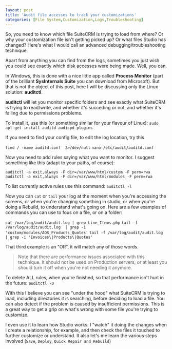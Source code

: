 ```yaml
---
layout: post
title: 'Audit file accesses to track your customizations'
categories: [File System,Customization,Logs,Troubleshooting]
---
```


So, you need to know which file SuiteCRM is trying to load from where? Or why your customization file isn't getting picked up? Or what files Studio has changed? Here's what I would call an advanced debugging/troubleshooting technique.

Apart from anything you can find from the logs, sometimes you just wish you could see exactly which disk accesses were being made. Well, you can.

In Windows, this is done with a nice little app called **Process Monitor** (part of the brilliant **SysInternals Suite** you can download from Microsoft). But that is not the object of this post, here I will be discussing only the Linux solution: **auditctl**.

**auditctl** will let you monitor specific folders and see exactly what SuiteCRM is trying to read/write, and whether it's succeding or not, and whether it's failing due to permissions problems.

To install it, use this (or something similar for your flavour of Linux):
`sudo apt-get install auditd audispd-plugins`

If you need to find your config file, to edit the log location, try this

`find / -name auditd.conf  2>/dev/null`
`nano /etc/audit/auditd.conf`

Now you need to add rules saying what you want to monitor. I suggest something like this (adapt to your paths, of course):

`auditctl -a exit,always -F dir=/var/www/html/custom -F perm=rwa`
`auditctl -a exit,always -F dir=/var/www/html/modules -F perm=rwa`

To list currently active rules use this command:
`auditctl -l`

Now you can `cat` or `tail` your log at the moment when you're accessing the screens, or when you're changing something in studio, or when you're doing a Rebuild, to understand what's going on. Here are a few examples of commands you can use to fous on a file, or on a folder:

`cat /var/log/audit/audit.log | grep Line_Items.php`
`tail -f /var/log/audit/audit.log  | grep -i 'custom/modules/AOS_Products_Quotes'`
`tail -f /var/log/audit/audit.log  | grep -i 'Invoices\|Products\|Quotes'`

That third example is an "OR", it will match any of those words.

> Note that there are performance issues associated with this technique. It should not be used on Production servers, or at least you should turn it off when you're not needing it anymore.

To delete ALL rules, when you're finished, so that performance isn't hurt in the future:
`auditctl -D`

With this I believe you can see "under the hood" what SuiteCRM is trying to load, including directories it is searching, before deciding to load a file. You can also detect if the problem is caused by insufficient permissions. This is a great way to get a grip on what's wrong with some file you're trying to customize.

I even use it to learn how Studio works: I  "watch" it doing the changes when I create a relationship, for example, and then check the files it touched to further customize or understand. It also let's me learn the various steps involved (`Save`, `Deploy`, `Quick Repair and Rebuild`)